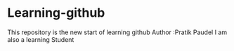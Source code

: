 # Learning-github

This repository is the new start of learning github
Author :Pratik Paudel
I am also a learning Student
